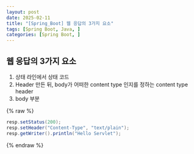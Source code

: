 ```yaml
---
layout: post
date: 2025-02-11
title: "[Spring_Boot] 웹 응답의 3가지 요소"
tags: [Spring Boot, Java, ]
categories: [Spring Boot, ]
---
```



## 웹 응답의 3가지 요소

1. 상태 라인에서 상태 코드
2. Header 만든 뒤, body가 어떠한 content type 인지를 정하는 content type header
3. body 부분


{% raw %}
```java
resp.setStatus(200);
resp.setHeader("Content-Type", "text/plain");
resp.getWriter().println("Hello Servlet");
```
{% endraw %}


